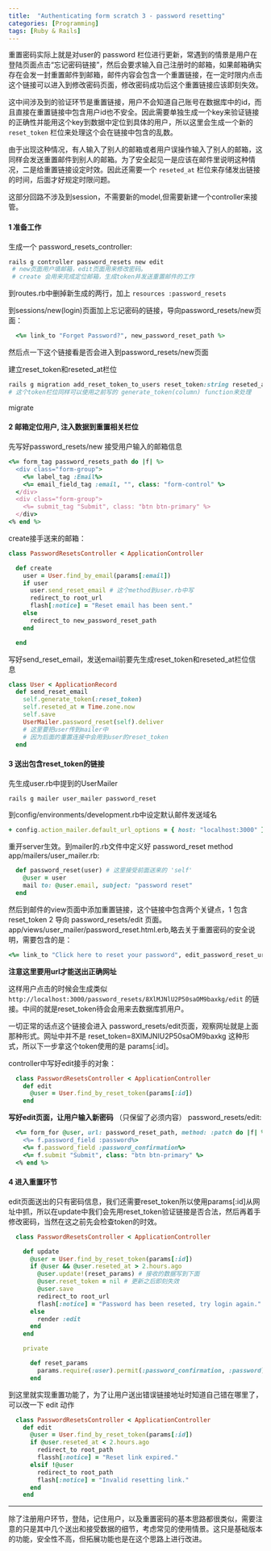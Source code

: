 ```yaml
---
title:  "Authenticating form scratch 3 - password resetting"
categories: [Programming]
tags: [Ruby & Rails]
---
```


重置密码实际上就是对user的 password 栏位进行更新，常遇到的情景是用户在登陆页面点击“忘记密码链接”，然后会要求输入自己注册时的邮箱，如果邮箱确实存在会发一封重置邮件到邮箱，邮件内容会包含一个重置链接，在一定时限内点击这个链接可以进入到修改密码页面，修改密码成功后这个重置链接应该即刻失效。

这中间涉及到的验证环节是重置链接，用户不会知道自己账号在数据库中的id，而且直接在重置链接中包含用户id也不安全。因此需要单独生成一个key来验证链接的正确性并能用这个key到数据中定位到具体的用户，所以这里会生成一个新的 `reset_token` 栏位来处理这个会在链接中包含的乱数。

由于出现这种情况，有人输入了别人的邮箱或者用户误操作输入了别人的邮箱，这同样会发送重置邮件到别人的邮箱。为了安全起见一是应该在邮件里说明这种情况，二是给重置链接设定时效。因此还需要一个 `reseted_at` 栏位来存储发出链接的时间，后面才好规定时限问题。

这部分回路不涉及到session，不需要新的model,但需要新建一个controller来接管。

#### 1 准备工作

生成一个 password_resets_controller:
```ruby
rails g controller password_resets new edit
 # new页面用户填邮箱，edit页面用来修改密码。
 # create 会用来完成定位邮箱，生成token并发送重置邮件的工作
```

到routes.rb中删掉新生成的两行，加上 `resources :password_resets`

到sessions/new(login)页面加上忘记密码的链接，导向password_resets/new页面：
```ruby
  <%= link_to "Forget Password?", new_password_reset_path %>
```
然后点一下这个链接看是否会进入到password_resets/new页面

建立reset_token和reseted_at栏位
```ruby
rails g migration add_reset_token_to_users reset_token:string reseted_at:datetime
# 这个token栏位同样可以使用之前写的 generate_token(column) function来处理
```
migrate

#### 2 邮箱定位用户, 注入数据到重置相关栏位

先写好password_resets/new 接受用户输入的邮箱信息
```ruby
<%= form_tag password_resets_path do |f| %>
  <div class="form-group">
    <%= label_tag :Email%>
    <%= email_field_tag :email, "", class: "form-control" %>
  </div>
  <div class="form-group">
    <%= submit_tag "Submit", class: "btn btn-primary" %>
  </div>
<% end %>
```
create接手送来的邮箱：

```ruby
class PasswordResetsController < ApplicationController

  def create
    user = User.find_by_email(params[:email])
    if user
      user.send_reset_email # 这个method到user.rb中写
      redirect_to root_url
      flash[:notice] = "Reset email has been sent."
    else
      redirect_to new_password_reset_path
    end

  end
```
写好send_reset_email，发送email前要先生成reset_token和reseted_at栏位信息

```ruby
class User < ApplicationRecord
  def send_reset_email
    self.generate_token(:reset_token)
    self.reseted_at = Time.zone.now
    self.save
    UserMailer.password_reset(self).deliver
    # 这里要把user传到mailer中
    # 因为后面的重置连接中会用到user的reset_token
  end
```

#### 3 送出包含reset_token的链接

先生成user.rb中提到的UserMailer
```ruby
rails g mailer user_mailer password_reset
```

到config/environments/development.rb中设定默认邮件发送域名
```ruby
+ config.action_mailer.default_url_options = { host: "localhost:3000" }
```

重开server生效。到mailer的.rb文件中定义好 password_reset method
app/mailers/user_mailer.rb:
```ruby
  def password_reset(user) # 这里接受前面送来的 'self'
    @user = user
    mail to: @user.email, subject: "password reset"
  end
```

然后到邮件的view页面中添加重置链接，这个链接中包含两个关键点，1 包含reset_token 2 导向 password_resets/edit 页面。app/views/user_mailer/password_reset.html.erb,略去关于重置密码的安全说明，需要包含的是：
```ruby
<%= link_to "Click here to reset your password", edit_password_reset_url(@user.reset_token)%>
```
**注意这里要用url才能送出正确网址**

这样用户点击的时候会生成类似
`http://localhost:3000/password_resets/8XlMJNlU2P50saOM9baxkg/edit`
的链接。中间的就是reset_token待会会用来去数据库抓用户。

一切正常的话点这个链接会进入 password_resets/edit页面，观察网址就是上面那种形式。网址中并不是 reset_token=8XlMJNlU2P50saOM9baxkg 这种形式，所以下一步拿这个token使用的是 params[:id]。

controller中写好edit接手的对象：
```ruby
  class PasswordResetsController < ApplicationController
    def edit
      @user = User.find_by_reset_token(params[:id])
    end
```

**写好edit页面，让用户输入新密码** （只保留了必须内容）
password_resets/edit:
```ruby
  <%= form_for @user, url: password_reset_path, method: :patch do |f| %>
    <%= f.password_field :password%>
    <%= f.password_field :password_confirmation%>
    <%= f.submit "Submit", class: "btn btn-primary" %>
  <% end %>
```

#### 4 进入重置环节

edit页面送出的只有密码信息，我们还需要reset_token所以使用params[:id]从网址中抓，所以在update中我们会先用reset_token验证链接是否合法，然后再着手修改密码，当然在这之前先会检查token的时效。
```ruby
  class PasswordResetsController < ApplicationController

    def update
      @user = User.find_by_reset_token(params[:id])
      if @user && @user.reseted_at > 2.hours.ago
        @user.update!(reset_params) # 接收的数据写到下面
        @user.reset_token = nil # 更新之后即刻失效
        @user.save
        redirect_to root_url
        flash[:notice] = "Password has been reseted, try login again."
      else
        render :edit
      end
    end

    private

      def reset_params
        params.require(:user).permit(:password_confirmation, :password)
      end
```

到这里就实现重置功能了，为了让用户送出错误链接地址时知道自己错在哪里了，可以改一下 edit 动作

```ruby
  class PasswordResetsController < ApplicationController
    def edit
      @user = User.find_by_reset_token(params[:id])
      if @user.reseted_at < 2.hours.ago
        redirect_to root_path
        flassh[:notice] = "Reset link expired."
      elsif !@user
        redirect_to root_path
        flash[:notice] = "Invalid resetting link."
      end
    end
```

---

除了注册用户环节，登陆，记住用户，以及重置密码的基本思路都很类似，需要注意的只是其中几个送出和接受数据的细节，考虑常见的使用情景。这只是基础版本的功能，安全性不高，但拓展功能也是在这个思路上进行改进。
